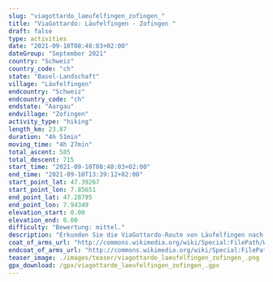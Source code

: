 ```yaml
---
slug: "viagottardo_laeufelfingen_zofingen_"
title: "ViaGottardo: Läufelfingen - Zofingen "
draft: false
type: activities
date: "2021-09-10T08:48:03+02:00"
dateGroup: "September 2021"
country: "Schweiz"
country_code: "ch"
state: "Basel-Landschaft"
village: "Läufelfingen"
endcountry: "Schweiz"
endcountry_code: "ch"
endstate: "Aargau"
endvillage: "Zofingen"
activity_type: "hiking"
length_km: 23.87
duration: "4h 51min"
moving_time: "4h 27min"
total_ascent: 585
total_descent: 715
start_time: "2021-09-10T08:48:03+02:00"
end_time: "2021-09-10T13:39:12+02:00"
start_point_lat: 47.39267
start_point_lon: 7.85651
end_point_lat: 47.28795
end_point_lon: 7.94349
elevation_start: 0.00
elevation_end: 0.00
difficulty: "Bewertung: mittel."
description: "Erkunden Sie die ViaGottardo-Route von Läufelfingen nach Zofingen in der Schweiz. Die 23,87 km lange Wanderung mit 585 m Aufstieg und 715 m Abstieg bietet malerische Landschaften und eine Dauer von 4h 51min"
coat_of_arms_url: "http://commons.wikimedia.org/wiki/Special:FilePath/Wappen%20Laeufelfingen.png"
endcoat_of_arms_url: "http://commons.wikimedia.org/wiki/Special:FilePath/Coat%20of%20arms%20of%20Zofingen.svg"
teaser_image: ./images/teaser/viagottardo_laeufelfingen_zofingen_.png
gpx_download: /gpx/viagottardo_laeufelfingen_zofingen_.gpx
---
```

